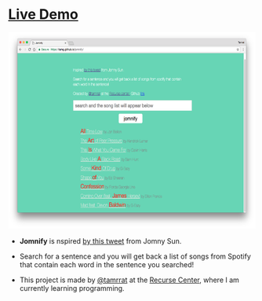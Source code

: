 # [Live Demo](https://tamg.github.io/jomnify/)

<img src="/img/jomnify.png" alt="alt text" width="600" height="400">

* **Jomnify** is nspired [by this tweet](https://twitter.com/jonnysun/status/856382394022154243) from Jomny Sun.
* Search for a sentence and you will get back a list of songs from Spotify that contain each word in the sentence you searched! </p>

* This project is made by [@tamrrat](https://twitter.com/tamrrat) at the [Recurse Center](https://www.recurse.com/), where I am currently learning programming.
